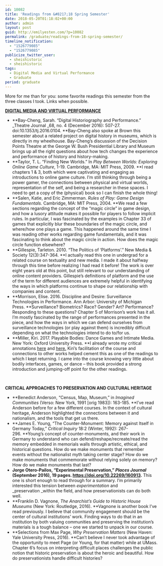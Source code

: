 ```yaml
---
id: 10082
title: 'Readings from &#8217;18 Spring Semester'
date: 2018-05-20T01:18:02+00:00
author: admin
layout: post
guid: http://emilyesten.com/?p=10082
permalink: /graduate/readings-from-18-spring-semester/
timeline_notification:
  - "1526779085"
  - "1526779085"
publicize_twitter_user:
  - sheishistoric
  - sheishistoric
tags:
  - Digital Media and Virtual Performance
  - Graduate
period: graduate
---
```

More for me than for you: some favorite readings this semester from the three classes I took. Links when possible.

**<a href="https://wiki.brown.edu/confluence/display/musicgrad/Digital+Media+and+Virtual+Performance+seminar" target="_blank" rel="noopener">DIGITAL MEDIA AND VIRTUAL PERFORMANCE</a>**

  * **Bay-Cheng, Sarah. &#8220;Digital Historiography and Performance.&#8221; _Theatre Journal _68, no. 4 (December 2016): 507-27. doi:10.1353/tj.2016.0104. **Bay-Cheng also spoke at Brown this semester about a related project on digital history in museums, which is directly in my wheelhouse. Bay-Cheng&#8217;s discussion of the Decision Points Theatre at the George W. Bush Presidential Library and Museum brings up all the right questions about how tech changes the experience and performance of history and history-making.
  * **Taylor, T. L. &#8220;Finding New Worlds.&#8221; In _Play Between Worlds: Exploring Online Game Culture_, 1-19. Cambridge, MA: MIT Press, 2009. **I read chapters 1 & 3, both which were captivating and engaging as introductions to online game culture. I&#8217;m still thinking through being a power gamer, the connections between physical and virtual worlds, representation of the self, and being a researcher in these spaces. I need to get a copy of the (physical) book so I can finish the whole thing!
  * **Salen, Katie, and Eric Zimmerman. _Rules of Play: Game Design Fundamentals._ Cambridge, MA: MIT Press, 2004. **We read a few sections regarding the concept of the &#8220;magic circle&#8221; in game design, and how a lusory attitude makes it possible for players to follow implicit rules. In particular, I was fascinated by the examples in Chapter 33 of games that explicitly blur these boundaries of the magic circle, and where/how one plays a game. This happened around the same time I was reading other works regarding game fundamentals, and it was fascinating to think about the magic circle in action. How does the magic circle function elsewhere?
  * **Gillespie, Tarleton. 2010. &#8220;The Politics of &#8216;Platforms&#8217;.&#8221; New Media & Society 12(3):347-364. **I actually read this one in undergrad for a related course on textuality and new media. I made it about halfway through this time before realizing I had read it before! The work is over eight years old at this point, but still relevant to our understanding of online content providers. Gillespie&#8217;s definitions of platform and the use of the term for different audiences are extremely helpful in identifying the ways in which platforms continue to shape our relationship with companies and content.
  * **Morrison, Elise. 2016. Discipline and Desire: Surveillance Technologies in Performance. Ann Arbor: University of Michigan Press. **Surveillance? Biometrics? Race? Gender? Art? Performance? Responding to these questions? Chapter 5 of Morrison&#8217;s work has it all. I&#8217;m mostly fascinated by the range of performances presented in the piece, and how the ways in which we can defend ourselves from surveillance technologies (or play against them) is incredibly difficult depending on what the technologies intend to do to/for us.
  * **Miller, Kiri. 2017. Playable Bodies: Dance Games and Intimate Media. New York: Oxford University Press. **I already wrote my critical annotations [here](http://emilyesten.com/2018/04/09/critical-annotation-of-miller-2017/) and [here.](http://emilyesten.com/2018/02/27/critical-annotation-of-miller/) Kiri&#8217;s facilitation of the course and connections to other works helped cement this as one of the readings to which I kept returning. I came into the course knowing very little about bodily interfaces, games, or dance &#8211; this book provided a strong introduction and jumping-off point for the other readings.

&nbsp;

**CRITICAL APPROACHES TO PRESERVATION AND CULTURAL HERITAGE**

  * **Benedict Anderson, “Census, Map, Museum,” in _Imagined Communities_ (Verso: New York, 1991 [orig 1983]): 163-185. **I&#8217;ve read Anderson before for a few different courses. In the context of cultural heritage, Anderson highlighted the connections between it and nationalism, and the tools that get us there.
  * **James E. Young, &#8220;The Counter-Monument: Memory against Itself in Germany Today,&#8221; _Critical Inquiry_ 18:2 (Winter, 1992): 267-296. **Young&#8217;s concept of counter-monuments, and their work in Germany to understand who can defend/reshape/recreate/read the memory embedded in memorials walls through artistic, ethical, and historical questions. How do we make monuments that remember events without the nationalist myth taking center stage? How do we make monuments that commemorate without relying solely on memory? How do we make monuments that last?
  * **Jorge Otero-Pailos, “Experimental Preservation,” _Places Journal_ (September 2016), 19 pages. https://doi.org/10.22269/160913.** This one is short enough to read through for a summary. I&#8217;m primarily interested this tension between _experimentation_ and _preservation _within the field, and how preservationists can do both well.
  * **Franklin D. Vagnone, _The Anarchist’s Guide to Historic House Museums_ (New York: Routledge, 2016). **Vagnone is another book I&#8217;ve read previously. I believe that community engagement should be the center of cultural institutions&#8217; work. Finding ways to do that in an institution by both valuing communities and preserving the institution&#8217;s materials is a tough balance &#8211; one we started to unpack in our course.
  * **Selections from Max Page, _Why Preservation Matters_ (New Haven: Yale University Press, 2016). **Can&#8217;t believe I never took advantage of the opportunity to meet Page (or Young, for that matter) while at UMass. Chapter 6&#8217;s focus on interpreting difficult places challenges the public notion that historic preservation is about the heroic and beautiful. How do preservationists handle difficult histories?
